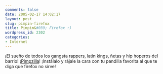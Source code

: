 ```yaml
---
comments: false
date: 2005-02-17 14:02:17
layout: post
slug: pimpin-firefox
title: Pimpin&#039; Firefox :)
wordpress_id: 2302
categories:
- Internet
---
```


¡El sueño de todos los gangsta rappers, latin kings, ñetas y hip hoperos del barrio! ¡[Pimpzilla](http://people.zeelandnet.nl/marco/pimpzilla/)! ¡Instálalo y rájale la cara con tu pandilla favorita al que te diga que firefox no sirve!




 
